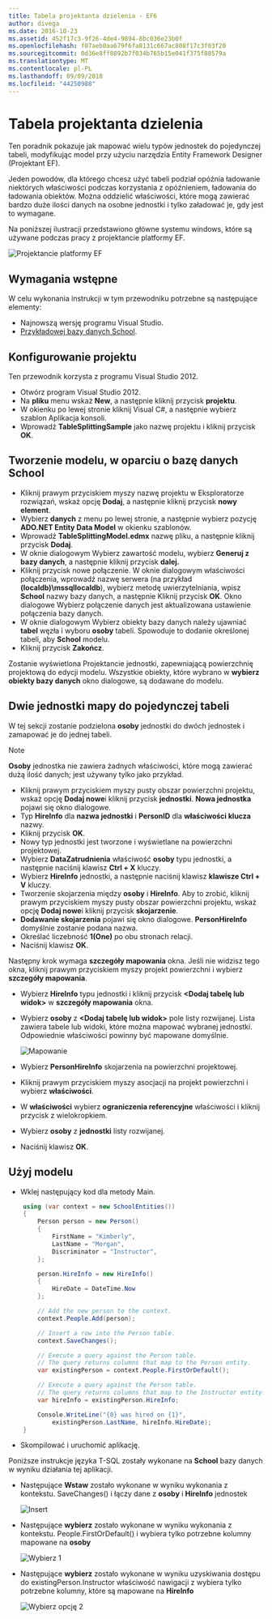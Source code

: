 ```yaml
---
title: Tabela projektanta dzielenia - EF6
author: divega
ms.date: 2016-10-23
ms.assetid: 452f17c3-9f26-4de4-9894-8bc036e23b0f
ms.openlocfilehash: f07aeb0aa679f6fa8131c667ac808f17c3f03f20
ms.sourcegitcommit: 0d36e8ff0892b7f034b765b15e041f375f88579a
ms.translationtype: MT
ms.contentlocale: pl-PL
ms.lasthandoff: 09/09/2018
ms.locfileid: "44250988"
---
```

# <a name="designer-table-splitting"></a>Tabela projektanta dzielenia
Ten poradnik pokazuje jak mapować wielu typów jednostek do pojedynczej tabeli, modyfikując model przy użyciu narzędzia Entity Framework Designer (Projektant EF).

Jeden powodów, dla którego chcesz użyć tabeli podział opóźnia ładowanie niektórych właściwości podczas korzystania z opóźnieniem, ładowania do ładowania obiektów. Można oddzielić właściwości, które mogą zawierać bardzo duże ilości danych na osobne jednostki i tylko załadować je, gdy jest to wymagane.

Na poniższej ilustracji przedstawiono główne systemu windows, które są używane podczas pracy z projektancie platformy EF.

![Projektancie platformy EF](~/ef6/media/efdesigner.png)

## <a name="prerequisites"></a>Wymagania wstępne

W celu wykonania instrukcji w tym przewodniku potrzebne są następujące elementy:

- Najnowszą wersję programu Visual Studio.
- [Przykładowej bazy danych School](~/ef6/resources/school-database.md).

## <a name="set-up-the-project"></a>Konfigurowanie projektu

Ten przewodnik korzysta z programu Visual Studio 2012.

-   Otwórz program Visual Studio 2012.
-   Na **pliku** menu wskaż **New**, a następnie kliknij przycisk **projektu**.
-   W okienku po lewej stronie kliknij Visual C\#, a następnie wybierz szablon Aplikacja konsoli.
-   Wprowadź **TableSplittingSample** jako nazwę projektu i kliknij przycisk **OK**.

## <a name="create-a-model-based-on-the-school-database"></a>Tworzenie modelu, w oparciu o bazę danych School

-   Kliknij prawym przyciskiem myszy nazwę projektu w Eksploratorze rozwiązań, wskaż opcję **Dodaj**, a następnie kliknij przycisk **nowy element**.
-   Wybierz **danych** z menu po lewej stronie, a następnie wybierz pozycję **ADO.NET Entity Data Model** w okienku szablonów.
-   Wprowadź **TableSplittingModel.edmx** nazwę pliku, a następnie kliknij przycisk **Dodaj**.
-   W oknie dialogowym Wybierz zawartość modelu, wybierz **Generuj z bazy danych**, a następnie kliknij przycisk **dalej.**
-   Kliknij przycisk nowe połączenie. W oknie dialogowym właściwości połączenia, wprowadź nazwę serwera (na przykład **(localdb)\\mssqllocaldb**), wybierz metodę uwierzytelniania, wpisz **School** nazwy bazy danych, a następnie Kliknij przycisk **OK**.
    Okno dialogowe Wybierz połączenie danych jest aktualizowana ustawienie połączenia bazy danych.
-   W oknie dialogowym Wybierz obiekty bazy danych należy ujawniać **tabel** węzła i wyboru **osoby** tabeli. Spowoduje to dodanie określonej tabeli, aby **School** modelu.
-   Kliknij przycisk **Zakończ**.

Zostanie wyświetlona Projektancie jednostki, zapewniającą powierzchnię projektową do edycji modelu. Wszystkie obiekty, które wybrano w **wybierz obiekty bazy danych** okno dialogowe, są dodawane do modelu.

## <a name="map-two-entities-to-a-single-table"></a>Dwie jednostki mapy do pojedynczej tabeli

W tej sekcji zostanie podzielona **osoby** jednostki do dwóch jednostek i zamapować je do jednej tabeli.

> [!NOTE]
> **Osoby** jednostka nie zawiera żadnych właściwości, które mogą zawierać dużą ilość danych; jest używany tylko jako przykład.

-   Kliknij prawym przyciskiem myszy pusty obszar powierzchni projektu, wskaż opcję **Dodaj nowe**i kliknij przycisk **jednostki**.
    **Nowa jednostka** pojawi się okno dialogowe.
-   Typ **HireInfo** dla **nazwa jednostki** i **PersonID** dla **właściwości klucza** nazwy.
-   Kliknij przycisk **OK**.
-   Nowy typ jednostki jest tworzone i wyświetlane na powierzchni projektowej.
-   Wybierz **DataZatrudnienia** właściwość **osoby** typu jednostki, a następnie naciśnij klawisz **Ctrl + X** kluczy.
-   Wybierz **HireInfo** jednostki, a następnie naciśnij klawisz **klawisze Ctrl + V** kluczy.
-   Tworzenie skojarzenia między **osoby** i **HireInfo**. Aby to zrobić, kliknij prawym przyciskiem myszy pusty obszar powierzchni projektu, wskaż opcję **Dodaj nowe**i kliknij przycisk **skojarzenie**.
-   **Dodawanie skojarzenia** pojawi się okno dialogowe. **PersonHireInfo** domyślnie zostanie podana nazwa.
-   Określać liczebność **1(One)** po obu stronach relacji.
-   Naciśnij klawisz **OK**.

Następny krok wymaga **szczegóły mapowania** okna. Jeśli nie widzisz tego okna, kliknij prawym przyciskiem myszy projekt powierzchni i wybierz **szczegóły mapowania**.

-   Wybierz **HireInfo** typu jednostki i kliknij przycisk **&lt;Dodaj tabelę lub widok&gt;** w **szczegóły mapowania** okna.
-   Wybierz **osoby** z **&lt;Dodaj tabelę lub widok&gt;** pole listy rozwijanej. Lista zawiera tabele lub widoki, które można mapować wybranej jednostki.
    Odpowiednie właściwości powinny być mapowane domyślnie.

    ![Mapowanie](~/ef6/media/mapping.png)

-   Wybierz **PersonHireInfo** skojarzenia na powierzchni projektowej.
-   Kliknij prawym przyciskiem myszy asocjacji na projekt powierzchni i wybierz **właściwości**.
-   W **właściwości** wybierz **ograniczenia referencyjne** właściwości i kliknij przycisk z wielokropkiem.
-   Wybierz **osoby** z **jednostki** listy rozwijanej.
-   Naciśnij klawisz **OK**.

 

## <a name="use-the-model"></a>Użyj modelu

-   Wklej następujący kod dla metody Main.

``` csharp
    using (var context = new SchoolEntities())
    {
        Person person = new Person()
        {
            FirstName = "Kimberly",
            LastName = "Morgan",
            Discriminator = "Instructor",
        };

        person.HireInfo = new HireInfo()
        {
            HireDate = DateTime.Now
        };

        // Add the new person to the context.
        context.People.Add(person);

        // Insert a row into the Person table.  
        context.SaveChanges();

        // Execute a query against the Person table.
        // The query returns columns that map to the Person entity.
        var existingPerson = context.People.FirstOrDefault();

        // Execute a query against the Person table.
        // The query returns columns that map to the Instructor entity.
        var hireInfo = existingPerson.HireInfo;

        Console.WriteLine("{0} was hired on {1}",
            existingPerson.LastName, hireInfo.HireDate);
    }
```
-   Skompilować i uruchomić aplikację.

Poniższe instrukcje języka T-SQL zostały wykonane na **School** bazy danych w wyniku działania tej aplikacji. 

-   Następujące **Wstaw** zostało wykonane w wyniku wykonania z kontekstu. SaveChanges() i łączy dane z **osoby** i **HireInfo** jednostek

    ![Insert](~/ef6/media/insert.png)

-   Następujące **wybierz** zostało wykonane w wyniku wykonania z kontekstu. People.FirstOrDefault() i wybiera tylko potrzebne kolumny mapowane na **osoby**

    ![Wybierz 1](~/ef6/media/select1.png)

-   Następujące **wybierz** zostało wykonane w wyniku uzyskiwania dostępu do existingPerson.Instructor właściwość nawigacji z wybiera tylko potrzebne kolumny, które są mapowane na **HireInfo**

    ![Wybierz opcję 2](~/ef6/media/select2.png)
